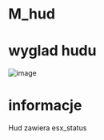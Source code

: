 # M_hud
# wyglad hudu
![image](https://user-images.githubusercontent.com/117858946/201411275-d3980f98-b977-4de7-bc0b-2e08f0d8eac9.png)
# informacje
Hud zawiera esx_status
